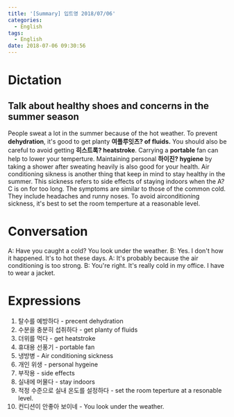 ```yaml
---
title: '[Summary] 입트영 2018/07/06'
categories:
  - English
tags:
  - English
date: 2018-07-06 09:30:56
---
```


# Dictation
## Talk about healthy shoes and concerns in the summer season

People sweat a lot in the summer because of the hot weather. To prevent **dehydration**, it's good to get planty **여플루잇츠? of fluids.** You should also be careful to avoid getting **히스트록? heatstroke**. Carrying a **portable** fan can help to lower your temperture. Maintaining personal **하이진? hygiene** by taking a shower after sweating heavily is also good for your health. Air conditioning sikness is another thing that keep in mind to stay healthy in the summer. This sickness refers to side effects of staying indoors when the A?C is on for too long. The symptoms are similar to those of the common cold. They include headaches and runny noses. To avoid airconditioning sickness, it's best to set the room temperture at a reasonable level.

# Conversation
A: Have you caught a cold? You look under the weather.
B: Yes. I don't how it happened. It's to hot these days.
A: It's probably because the air conditioning is too strong.
B: You're right. It's really cold in my office. I have to wear a jacket.

# Expressions
1. 탈수를 예방하다 - precent dehydration
2. 수분을 충분히 섭취하다 - get planty of fluids
3. 더위를 먹다 - get heatstroke
4. 휴대용 선풍기 - portable fan
5. 냉방병 - Air conditioning sickness
6. 개인 위생 - personal hygeine
7. 부작용 - side effects
8. 실내에 머물다 - stay indoors
9. 적정 수준으로 실내 온도를 설정하다 - set the room teperture at a resonable level.
10. 컨디션이 안좋아 보이네 - You look under the weather.